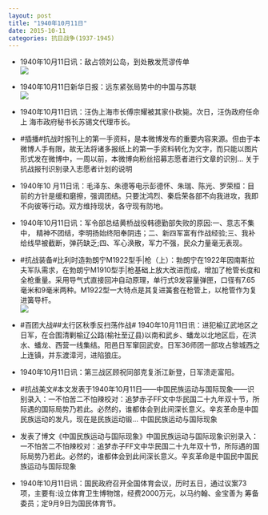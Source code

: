 ```yaml
---
layout: post
title: "1940年10月11日"
date: 2015-10-11
categories: 抗日战争(1937-1945)
---
```


<meta name="referrer" content="no-referrer" />

- 1940年10月11日讯：敌占领刘公岛，到处散发荒谬传单 <br/><img src="https://ww2.sinaimg.cn/large/aca367d8jw1ewxifendbmj20750bajry.jpg" />

- 1940年10月11日新华日报：远东紧张局势中的中国与苏联 <br/><img src="https://ww4.sinaimg.cn/large/aca367d8jw1ewxgpf0jhvj211w0hw454.jpg" />

- 1940年10月11日讯：汪伪上海市长傅宗耀被其家仆砍毙。次日，汪伪政府任命上 海市政府秘书长苏锡文代理市长。 

- #插播#抗战时报刊上的第一手资料，是本微博发布的重要内容来源。但由于本微博人手有限，故无法将诸多报纸上的第一手资料转化为文字，而只能以图片形式发在微博中，一周以前，本微博向粉丝招募志愿者进行文章的识别... 关于抗战报刊识别录入志愿者计划的说明 

- 1940年10 月11日讯：毛泽东、朱德等电示彭德怀、朱瑞、陈光、罗荣桓：目前的方针是缓和磨擦，强调团结。只要沈鸿烈、秦启荣各部不向我进攻，我即不向彼等行动。双方维持现状，各守现有防地。 

- 1940年10月11日讯：军令部总结黄桥战役韩德勤部失败的原因:一、意志不集中， 精神不团结，李明扬始终阳奉阴违；二、新四军富有作战经验;三、我补给线早被截断，弹药缺乏;四、军心涣散，军力不强，民众力量毫无表现。 

- #抗战装备#比利时造勃朗宁M1922型手|枪（上）：勃朗宁在1922年因南斯拉夫军队需求，在勃朗宁M1910型手|枪基础上放大改进而成，增加了枪管长度和全枪重量。采用导气式直接回冲自动原理，单行式9发容量弹匣，口径有7.65毫米和9毫米两种。M1922型一大特点是其复进簧套在枪管上，以枪管作为复进簧导杆。 <br/><img src="https://ww3.sinaimg.cn/large/aca367d8jw1ewwyrp9w6lj20jw0wvtdx.jpg" />

- #百团大战##太行区秋季反扫荡作战# 1940年10月11日讯：进犯榆辽武地区之日军，在合围清剿榆辽公路(榆社至辽县)以南和武乡、蟠龙以北地区后，在洪水、蟠龙、西营一线集结。阳邑日军窜回武安。日军36师团一部攻占黎城西之上连镇，并东渡漳河，进陷狼庄。 

- 1940年10月11日讯：第三战区顾祝同部克复浙江新登，日军溃走富阳。 

- #抗战美文#本文发表于1940年10月11日——中国民族运动与国际现象——识别录入：一不怕苦二不怕辣校对：追梦赤子FF文中华民国二十九年双十节，所际遇的国际局势乃若此。必然的，谁都体会到此间深长意义。辛亥革命是中国民族运动的发凡，现在是民族运动锻... 中国民族运动与国际现象 

- 发表了博文《中国民族运动与国际现象》中国民族运动与国际现象识别录入：一不怕苦二不怕辣校对：追梦赤子FF文中华民国二十九年双十节，所际遇的国际局势乃若此。必然的，谁都体会到此间深长意义。辛亥革命是中国民中国民族运动与国际现象 

- 1940年10月11日讯：国民政府召开全国体育会议，历时五日，通过议案73 项，主要有:设立体育卫生博物馆，经费2000万元，以马约翰、金宝善为 筹备委员；定9月9日为国民体育节。 


